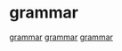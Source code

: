 # grammar

[grammar](https://github.com/peter-winter/ctpg)
[grammar](https://github.com/ArashPartow/exprtk)
[grammar](https://github.com/katef/kgt)
